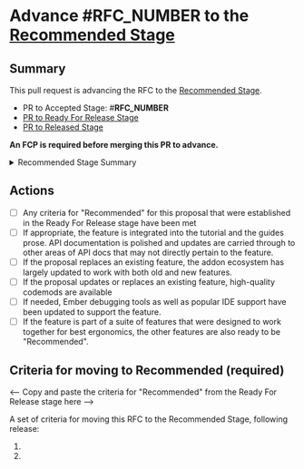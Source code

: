# Advance #__RFC_NUMBER__ to the [Recommended Stage](https://github.com/emberjs/rfcs#recommended)

## Summary

This pull request is advancing the RFC to the [Recommended Stage](https://github.com/emberjs/rfcs#recommended).

- PR to Accepted Stage: #__RFC_NUMBER__
- [PR to Ready For Release Stage](__READY_FOR_RELEASE_PR__)
- [PR to Released Stage](__RELEASED_PR__)

**An FCP is required before merging this PR to advance.**


<details>
<summary>Recommended Stage Summary</summary>

The "Recommended" stage is the final milestone for an RFC. It provides a signal to the wider community to indicate that a feature has been put through its ecosystem paces and is ready to use.

To reach the "Recommended" stage, the following should be true:

If appropriate, the feature is integrated into the tutorial and the guides prose. API documentation is polished and updates are carried through to other areas of API docs that may not directly pertain to the feature.

If the proposal replaces an existing feature, the addon ecosystem has largely updated to work with both old and new features.

If the proposal updates or replaces an existing feature, high-quality codemods are available.

If needed, Ember debugging tools as well as popular IDE support have been updated to support the feature.

If the feature is part of a suite of features that were designed to work together for best ergonomics, the other features are also ready to be "Recommended".

Any criteria for "Recommended" for this proposal that were established in the Ready For Release stage have been met.

An FCP is required to enter this stage. Multiple RFCs may be moved as a batch into "Recommended" with the same PR.
</details>

## Actions

- [ ] Any criteria for "Recommended" for this proposal that were established in the Ready For Release stage have been met
- [ ] If appropriate, the feature is integrated into the tutorial and the guides prose. API documentation is polished and updates are carried through to other areas of API docs that may not directly pertain to the feature.
- [ ] If the proposal replaces an existing feature, the addon ecosystem has largely updated to work with both old and new features.
- [ ] If the proposal updates or replaces an existing feature, high-quality codemods are available
- [ ] If needed, Ember debugging tools as well as popular IDE support have been updated to support the feature.
- [ ] If the feature is part of a suite of features that were designed to work together for best ergonomics, the other features are also ready to be "Recommended".

## Criteria for moving to Recommended (required)

<-- Copy and paste the criteria for "Recommended" from the Ready For Release stage here -->

A set of criteria for moving this RFC to the Recommended Stage, following release:

1.
2. 
